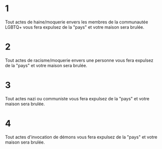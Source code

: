 # 1
Tout actes de haine/moquerie envers les membres de la communautée LGBTQ+ vous fera expulsez de la "pays" et votre maison sera brulée.
# 2
Tout actes de racisme/moquerie envers une personne vous fera expulsez de la "pays" et votre maison sera brulée.
# 3
Tout actes nazi ou communiste vous fera expulsez de la "pays" et votre maison sera brulée.
# 4
Tout actes d'invocation de démons vous fera expulsez de la "pays" et votre maison sera brulée.
